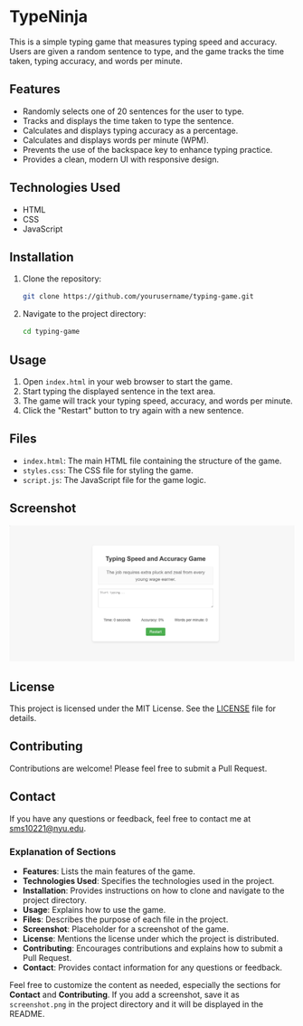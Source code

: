 # TypeNinja

This is a simple typing game that measures typing speed and accuracy. Users are given a random sentence to type, and the game tracks the time taken, typing accuracy, and words per minute.

## Features

- Randomly selects one of 20 sentences for the user to type.
- Tracks and displays the time taken to type the sentence.
- Calculates and displays typing accuracy as a percentage.
- Calculates and displays words per minute (WPM).
- Prevents the use of the backspace key to enhance typing practice.
- Provides a clean, modern UI with responsive design.

## Technologies Used

- HTML
- CSS
- JavaScript

## Installation

1. Clone the repository:
   ```bash
   git clone https://github.com/yourusername/typing-game.git
   ```
2. Navigate to the project directory:
   ```bash
   cd typing-game
   ```

## Usage

1. Open `index.html` in your web browser to start the game.
2. Start typing the displayed sentence in the text area.
3. The game will track your typing speed, accuracy, and words per minute.
4. Click the "Restart" button to try again with a new sentence.

## Files

- `index.html`: The main HTML file containing the structure of the game.
- `styles.css`: The CSS file for styling the game.
- `script.js`: The JavaScript file for the game logic.

## Screenshot
![Typing Game Screenshot](image.png)


## License

This project is licensed under the MIT License. See the [LICENSE](LICENSE) file for details.

## Contributing

Contributions are welcome! Please feel free to submit a Pull Request.

## Contact

If you have any questions or feedback, feel free to contact me at [sms10221@nyu.edu](mailto:sms10221@nyu.edu).



### Explanation of Sections

- **Features**: Lists the main features of the game.
- **Technologies Used**: Specifies the technologies used in the project.
- **Installation**: Provides instructions on how to clone and navigate to the project directory.
- **Usage**: Explains how to use the game.
- **Files**: Describes the purpose of each file in the project.
- **Screenshot**: Placeholder for a screenshot of the game.
- **License**: Mentions the license under which the project is distributed.
- **Contributing**: Encourages contributions and explains how to submit a Pull Request.
- **Contact**: Provides contact information for any questions or feedback.

Feel free to customize the content as needed, especially the sections for **Contact** and **Contributing**. If you add a screenshot, save it as `screenshot.png` in the project directory and it will be displayed in the README.